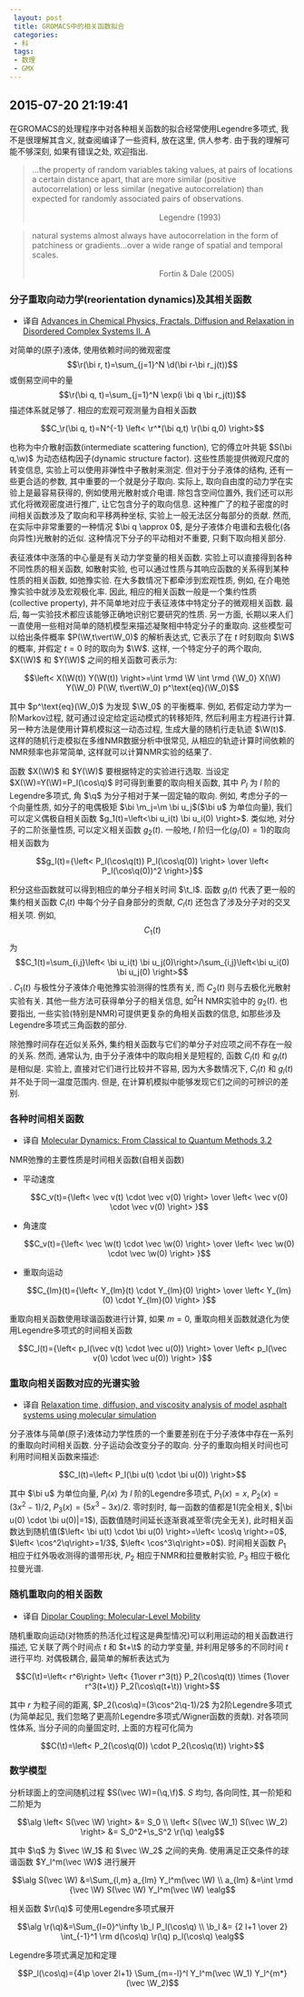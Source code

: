 ```yaml
---
 layout: post
 title: GROMACS中的相关函数拟合
 categories:
 - 科
 tags:
 - 数理
 - GMX
---
```


## 2015-07-20 21:19:41

在GROMACS的处理程序中对各种相关函数的拟合经常使用Legendre多项式, 我不是很理解其含义, 就查阅编译了一些资料, 放在这里, 供人参考. 由于我的理解可能不够深刻, 如果有错误之处, 欢迎指出.

>…the property of random variables taking values, at pairs of locations a certain distance apart, that are more similar (positive autocorrelation) or less similar (negative autocorrelation) than expected for randomly associated pairs of observations.
>
>　　　　　　　　　　　　　　　　Legendre (1993)

>natural systems almost always have autocorrelation in the form of patchiness or gradients…over a wide range of spatial and temporal scales.
>
>　　　　　　　　　　　　　　　　Fortin & Dale (2005)


### 分子重取向动力学(reorientation dynamics)及其相关函数

- 译自 [Advances in Chemical Physics, Fractals, Diffusion and Relaxation in Disordered Complex Systems II. A](https://books.google.com/books?id=mgtQslaXBc4C&printsec=frontcover&hl=zh-CN#v=onepage&q&f=false)

对简单的(原子)液体, 使用依赖时间的微观密度 $$\r(\bi r, t)=\sum_{j=1}^N \d(\bi r-\bi r_j(t))$$ 或倒易空间中的量 $$\r(\bi q, t)=\sum_{j=1}^N \exp(i \bi q \bi r_j(t))$$ 描述体系就足够了. 相应的宏观可观测量为自相关函数

$$C_\r(\bi q, t)=N^{-1} \left< \r^*(\bi q,t) \r(\bi q,0) \right>$$

也称为中介散射函数(intermediate scattering function), 它的傅立叶共轭 $S(\bi q,\w)$ 为动态结构因子(dynamic structure factor). 这些性质能提供微观尺度的转变信息, 实验上可以使用非弹性中子散射来测定. 但对于分子液体的结构, 还有一些更合适的参数, 其中重要的一个就是分子取向. 实际上, 取向自由度的动力学在实验上是最容易获得的, 例如使用光散射或介电谱. 除包含空间位置外, 我们还可以形式化将微观密度进行推广, 让它包含分子的取向信息. 这种推广了的粒子密度的时间相关函数涉及了取向和平移两种坐标, 实验上一般无法区分每部分的贡献. 然而, 在实际中非常重要的一种情况 $\bi q \approx 0$, 是分子液体介电谱和去极化(各向异性)光散射的近似. 这种情况下分子的平动相对不重要, 只剩下取向相关部分.

表征液体中涨落的中心量是有关动力学变量的相关函数. 实验上可以直接得到各种不同性质的相关函数, 如散射实验, 也可以通过性质与其响应函数的关系得到某种性质的相关函数, 如弛豫实验. 在大多数情况下都牵涉到宏观性质, 例如, 在介电弛豫实验中就涉及宏观极化率. 因此, 相应的相关函数一般是一个集约性质(collective property), 并不简单地对应于表征液体中特定分子的微观相关函数. 最后, 每一实验技术都应该能够正确地识别它要研究的性质. 另一方面, 长期以来人们一直使用一些相对简单的随机模型来描述凝聚相中特定分子的重取向. 这些模型可以给出条件概率 $P(\W,t\vert\W_0)$ 的解析表达式, 它表示了在 $t$ 时刻取向 $\W$ 的概率, 并假定 $t=0$ 时的取向为 $\W$. 这样, 一个特定分子的两个取向, $X(\W)$ 和 $Y(\W)$ 之间的相关函数可表示为:

$$\left< X(\W(t)) Y(\W(t)) \right>=\int \rmd \W \int \rmd {\W_0} X(\W) Y(\W_0) P(\W, t\vert\W_0) p^\text{eq}(\W_0)$$

其中 $p^\text{eq}(\W_0)$ 为发现 $\W_0$ 的平衡概率. 例如, 若假定动力学为一阶Markov过程, 就可通过设定给定运动模式的转移矩阵, 然后利用主方程进行计算. 另一种方法是使用计算机模拟这一动态过程, 生成大量的随机行走轨迹 $\W(t)$. 这样的随机行走模拟在多维NMR数据分析中很常见, 从相应的轨迹计算时间依赖的NMR频率也非常简单, 这样就可以计算NMR实验的结果了.

函数 $X(\W)$ 和 $Y(\W)$ 要根据特定的实验进行选取. 当设定 $X(\W)=Y(\W)=P_l(\cos\q)$ 时可得到重要的取向相关函数, 其中 $P_l$ 为 $l$ 阶的Legendre多项式, 角 $\q$ 为分子相对于某一固定轴的取向. 例如, 考虑分子的一个向量性质, 如分子的电偶极矩 $\bi \m_j=\m \bi u_j$($\bi u$ 为单位向量), 我们可以定义偶极自相关函数 $g_1(t)=\left<\bi u_i(t) \bi u_i(0) \right>$. 类似地, 对分子的二阶张量性质, 可以定义相关函数 $g_2(t)$. 一般地, $l$ 阶归一化($g_l(0)=1$)的取向相关函数为

$$g_l(t)={\left< P_l(\cos\q(t)) P_l(\cos\q(0)) \right> \over \left< P_l(\cos\q(0))^2 \right>}$$

积分这些函数就可以得到相应的单分子相关时间 $\t_l$. 函数 $g_l(t)$ 代表了更一般的集约相关函数 $C_l(t)$ 中每个分子自身部分的贡献, $C_l(t)$ 还包含了涉及分子对的交叉相关项. 例如, $$C_1(t)$$ 为 $$C_1(t)=\sum_{i,j}\left< \bi u_i(t) \bi u_j(0)\right>/\sum_{i,j}\left<\bi u_i(0) \bi u_j(0) \right>$$. $C_1(t)$ 与极性分子液体介电弛豫实验测得的性质有关, 而 $C_2(t)$ 则与去极化光散射实验有关. 其他一些方法可获得单分子的相关信息, 如<sup>2</sup>H NMR实验中的 $g_2(t)$. 也要指出, 一些实验(特别是NMR)可提供更复杂的角相关函数的信息, 如那些涉及Legendre多项式三角函数的部分.

除弛豫时间存在近似关系外, 集约相关函数与它们的单分子对应项之间不存在一般的关系. 然而, 通常认为, 由于分子液体中的取向相关是短程的, 函数 $C_l(t)$ 和 $g_l(t)$ 是相似是. 实验上, 直接对它们进行比较并不容易, 因为大多数情况下, $C_l(t)$ 和 $g_l(t)$ 并不处于同一温度范围内. 但是, 在计算机模拟中能够发现它们之间的可辨识的差别.

### 各种时间相关函数

- 译自 [Molecular Dynamics: From Classical to Quantum Methods 3.2](https://books.google.com/books?id=dpgXPzTLSpYC&printsec=frontcover&hl=zh-CN#v=onepage&q&f=false)

NMR弛豫的主要性质是时间相关函数(自相关函数)

- 平动速度

	$$C_v(t)={\left< \vec v(t) \cdot \vec v(0) \right> \over \left< \vec v(0) \cdot \vec v(0) \right> }$$

- 角速度

	$$C_v(t)={\left< \vec \w(t) \cdot \vec \w(0) \right> \over \left< \vec \w(0) \cdot \vec \w(0) \right> }$$

- 重取向运动

	$$C_{lm}(t)={\left< Y_{lm}(t) \cdot Y_{lm}(0) \right> \over \left< Y_{lm}(0) \cdot Y_{lm}(0) \right> }$$

重取向相关函数使用球谐函数进行计算, 如果 $m=0$, 重取向相关函数就退化为使用Legendre多项式的时间相关函数

$$C_l(t)={\left< p_l(\vec v(t) \cdot \vec u(0)) \right> \over \left< p_l(\vec v(0) \cdot \vec u(0)) \right> }$$

### 重取向相关函数对应的光谱实验

- 译自 [Relaxation time, diffusion, and viscosity analysis of model asphalt systems using molecular simulation](http://dx.doi.org/10.1063/1.2799189)

分子液体与简单(原子)液体动力学性质的一个重要差别在于分子液体中存在一系列的重取向时间相关函数. 分子运动会改变分子的取向. 分子的重取向相关时间也可利用时间相关函数来描述:

$$C_l(t)=\left< P_l(\bi u(t) \cdot \bi u(0)) \right>$$

其中 $\bi u$ 为单位向量, $P_l(x)$ 为 $l$ 阶的Legendre多项式, $P_1(x)=x$, $P_2(x)=(3 x^2-1)/2$, $P_3(x)=(5x^3-3x)/2$. 零时刻时, 每一函数的值都是1(完全相关, $|\bi u(0) \cdot \bi u(0)|=1$), 函数值随时间延长逐渐衰减至零(完全无关), 此时相关函数达到随机值($\left< \bi u(t) \cdot \bi u(0) \right>=\left< \cos\q \right>=0$, $\left< \cos^2\q\right>=1/3$, $\left< \cos^3\q\right>=0$).
时间相关函数 $P_1$ 相应于红外吸收测得的谱带形状, $P_2$ 相应于NMR和拉曼散射实验, $P_3$ 相应于极化拉曼光谱.

### 随机重取向的相关函数

- 译自 [Dipolar Coupling: Molecular-Level Mobility](http://onlinelibrary.wiley.com/doi/10.1002/9780470034590.emrstm1020/abstract?userIsAuthenticated=false&deniedAccessCustomisedMessage=)

随机重取向运动(对物质的热活化过程这是典型情况)可以利用运动的相关函数进行描述, 它关联了两个时间点 $t$ 和 $t+\t$ 的动力学变量, 并利用足够多的不同时间 $t$ 进行平均. 对偶极耦合, 最简单的解析表达式为

$$C(\t)=\left< r^6\right> \left< {1\over r^3(t)} P_2(\cos\q(t))  \times {1\over r^3(t+\t)} P_2(\cos\q(t+\t)) \right>$$

其中 $r$ 为粒子间的距离, $P_2(\cos\q)=(3\cos^2\q-1)/2$ 为2阶Legendre多项式(为简单起见, 我们忽略了更高阶Legendre多项式/Wigner函数的贡献). 对各项同性体系, 当分子间的向量固定时, 上面的方程可化简为

$$C(\t)=\left< P_2(\cos\q(0)) \cdot P_2(\cos\q(\t)) \right>$$

### 数学模型

分析球面上的空间随机过程 $S(\vec \W)=(\q,\f)$. $S$ 均匀, 各向同性, 其一阶矩和二阶矩为

$$\alg
\left< S(\vec \W) \right> &= S_0 \\
\left< S(\vec \W_1) S(\vec \W_2) \right> &= S_0^2+\s_S^2 \r(\q)
\ealg$$

其中 $\q$ 为 $\vec \W_1$ 和 $\vec \W_2$ 之间的夹角. 使用满足正交条件的球谐函数 $Y_l^m(\vec \W)$ 进行展开

$$\alg
S(\vec \W) &=\Sum_{l,m} a_{lm} Y_l^m(\vec \W) \\
a_{lm} &=\int \rmd {\vec \W} S(\vec \W) Y_l^m(\vec \W)
\ealg$$

相关函数 $\r(\q)$ 可使用Legendre多项式展开

$$\alg
\r(\q)&=\Sum_{l=0}^\infty \b_l P_l(\cos\q) \\
\b_l &= {2 l+1 \over 2} \int_{-1}^1 \rm d(\cos\q) \r(\q) p_l(\cos\q)
\ealg$$

Legendre多项式满足加和定理

$$P_l(\cos\q)={4\p \over 2l+1} \Sum_{m=-l}^l Y_l^m(\vec \W_1) Y_l^{m*}(\vec \W_2)$$

